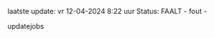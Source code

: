 laatste update: 
vr 12-04-2024  8:22   uur 
Status: FAALT - fout - 
<div class="service R">updatejobs</div>